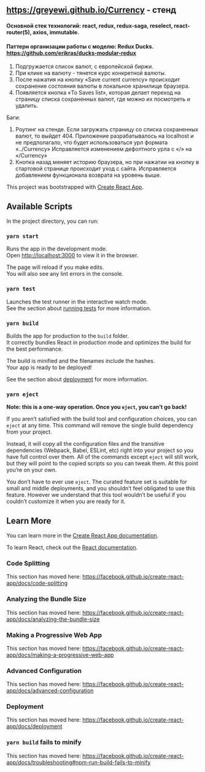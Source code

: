 ## https://greyewi.github.io/Currency - стенд

#### Основной стек технологий: react, redux, redux-saga, reselect, react-router(5), axios, immutable.
#### Паттерн организации работы с моделю: Redux Ducks. https://github.com/erikras/ducks-modular-redux 

1) Подгружается список валют, с европейской биржи.
2) При клике на валюту - тянется курс конкретной валюты.
3) После нажатия на кнопку «Save current currency» происходит сохранение состояния валюты в локальное хранилище браузера.
4) Появляется кнопка «To Saves list», которая делает переход на страницу списка сохраненных валют, где можно их посмотреть и удалить.

Баги:
1) Роутинг на стенде. Если загружать страницу со списка сохраненных валют, то выйдет 404. Приложение разрабатывалось на localhost и не предполагало, что будет использоваться урл формата «../Currency» Исправляется изменением дефолтного урла с «/» на «/Currency»
2) Кнопка назад меняет историю браузера, но при нажатии на кнопку в стартовой странице происходит уход с сайта. Исправляется добавлением функционала возврата на уровень выше. 

This project was bootstrapped with [Create React App](https://github.com/facebook/create-react-app).

## Available Scripts

In the project directory, you can run:

### `yarn start`

Runs the app in the development mode.<br />
Open [http://localhost:3000](http://localhost:3000) to view it in the browser.

The page will reload if you make edits.<br />
You will also see any lint errors in the console.

### `yarn test`

Launches the test runner in the interactive watch mode.<br />
See the section about [running tests](https://facebook.github.io/create-react-app/docs/running-tests) for more information.

### `yarn build`

Builds the app for production to the `build` folder.<br />
It correctly bundles React in production mode and optimizes the build for the best performance.

The build is minified and the filenames include the hashes.<br />
Your app is ready to be deployed!

See the section about [deployment](https://facebook.github.io/create-react-app/docs/deployment) for more information.

### `yarn eject`

**Note: this is a one-way operation. Once you `eject`, you can’t go back!**

If you aren’t satisfied with the build tool and configuration choices, you can `eject` at any time. This command will remove the single build dependency from your project.

Instead, it will copy all the configuration files and the transitive dependencies (Webpack, Babel, ESLint, etc) right into your project so you have full control over them. All of the commands except `eject` will still work, but they will point to the copied scripts so you can tweak them. At this point you’re on your own.

You don’t have to ever use `eject`. The curated feature set is suitable for small and middle deployments, and you shouldn’t feel obligated to use this feature. However we understand that this tool wouldn’t be useful if you couldn’t customize it when you are ready for it.

## Learn More

You can learn more in the [Create React App documentation](https://facebook.github.io/create-react-app/docs/getting-started).

To learn React, check out the [React documentation](https://reactjs.org/).

### Code Splitting

This section has moved here: https://facebook.github.io/create-react-app/docs/code-splitting

### Analyzing the Bundle Size

This section has moved here: https://facebook.github.io/create-react-app/docs/analyzing-the-bundle-size

### Making a Progressive Web App

This section has moved here: https://facebook.github.io/create-react-app/docs/making-a-progressive-web-app

### Advanced Configuration

This section has moved here: https://facebook.github.io/create-react-app/docs/advanced-configuration

### Deployment

This section has moved here: https://facebook.github.io/create-react-app/docs/deployment

### `yarn build` fails to minify

This section has moved here: https://facebook.github.io/create-react-app/docs/troubleshooting#npm-run-build-fails-to-minify
